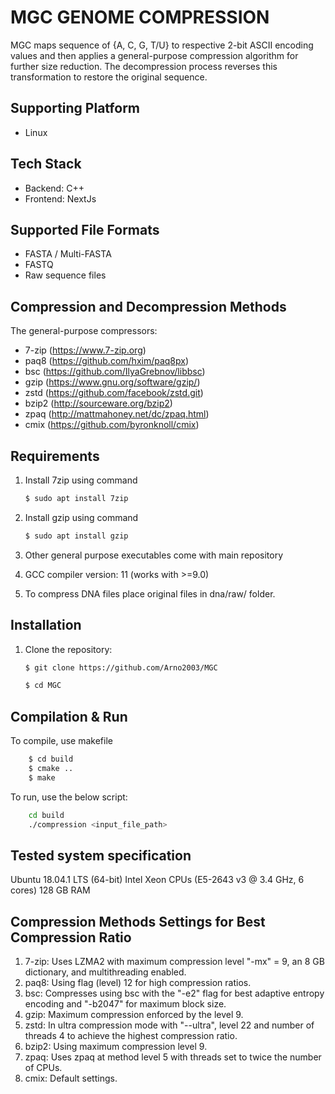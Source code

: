#  MGC GENOME COMPRESSION
MGC maps sequence of {A, C, G, T/U} to respective 2-bit ASCII encoding values and then applies a general-purpose compression algorithm for further size reduction. The decompression process reverses this transformation to restore the original sequence.

## Supporting Platform

- Linux

## Tech Stack

- Backend: C++
- Frontend: NextJs


## Supported File Formats

- FASTA / Multi-FASTA
- FASTQ
- Raw sequence files

## Compression and Decompression Methods

The general-purpose compressors:

- 7-zip (https://www.7-zip.org)
- paq8 (https://github.com/hxim/paq8px)
- bsc (https://github.com/IlyaGrebnov/libbsc)
- gzip (https://www.gnu.org/software/gzip/)
- zstd (https://github.com/facebook/zstd.git)
- bzip2 (http://sourceware.org/bzip2)
- zpaq (http://mattmahoney.net/dc/zpaq.html)
- cmix (https://github.com/byronknoll/cmix)



## Requirements
1. Install 7zip using command
    ```sh
    $ sudo apt install 7zip
    ```
2. Install gzip using command
    ```sh
    $ sudo apt install gzip
    ```
3. Other general purpose executables come with main repository

4. GCC compiler version: 11 (works with >=9.0)

5. To compress DNA files place original files in dna/raw/ folder.

## Installation

1. Clone the repository:
    ```sh
   $ git clone https://github.com/Arno2003/MGC

   $ cd MGC
    ```



## Compilation & Run

To compile, use makefile

```sh
    $ cd build
    $ cmake ..
    $ make
```

To run, use the below script:

```bash
    cd build
    ./compression <input_file_path>
```



    
## Tested system specification

Ubuntu 18.04.1 LTS (64-bit) Intel Xeon CPUs (E5-2643 v3 @ 3.4 GHz, 6 cores) 128 GB RAM 

## Compression Methods Settings for Best Compression Ratio
1. 7-zip: Uses LZMA2 with maximum compression level "-mx" = 9, an 8 GB dictionary, and multithreading enabled.
2. paq8: Using flag (level) 12 for high compression ratios.
3. bsc: Compresses using bsc with the "-e2" flag for best adaptive entropy encoding and "-b2047" for maximum block size.
4. gzip: Maximum compression enforced by the level 9.
5. zstd: In ultra compression mode with "--ultra", level 22 and number of threads 4 to achieve the highest compression ratio.
6. bzip2: Using maximum compression level 9.
7. zpaq: Uses zpaq at method level 5 with threads set to twice the number of CPUs.
8. cmix: Default settings.
